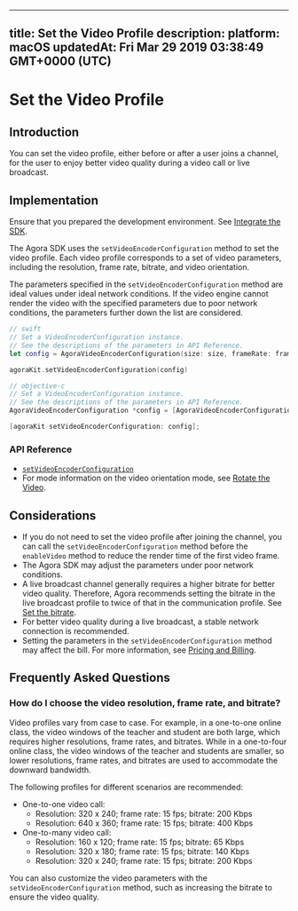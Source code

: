 
---
title: Set the Video Profile
description: 
platform: macOS
updatedAt: Fri Mar 29 2019 03:38:49 GMT+0000 (UTC)
---
# Set the Video Profile
## Introduction

You can set the video profile, either before or after a user joins a channel, for the user to enjoy better video quality during a video call or live broadcast.

## Implementation

Ensure that you prepared the development environment. See [Integrate the SDK](../../en/Video/mac_video.md).

The Agora SDK uses the `setVideoEncoderConfiguration` method to set the video profile. Each video profile corresponds to a set of video parameters, including the resolution, frame rate, bitrate, and video orientation.

The parameters specified in the `setVideoEncoderConfiguration` method are ideal values under ideal network conditions. If the video engine cannot render the video with the specified parameters due to poor network conditions, the parameters further down the list are considered.

```swift
// swift
// Set a VideoEncoderConfiguration instance.
// See the descriptions of the parameters in API Reference.
let config = AgoraVideoEncoderConfiguration(size: size, frameRate: frameRate, bitrate: bitrate, orientationMode: orientationMode)

agoraKit.setVideoEncoderConfiguration(config)
```

```objective-c
// objective-c
// Set a VideoEncoderConfiguration instance.
// See the descriptions of the parameters in API Reference.
AgoraVideoEncoderConfiguration *config = [AgoraVideoEncoderConfiguration alloc] initWithSize: size frameRate: frameRate bitrate: bitrate orientationMode: AgoraVideoOutputOrientationModeAdaptative];

[agoraKit setVideoEncoderConfiguration: config];
```

### API Reference
* [`setVideoEncoderConfiguration`](https://docs.agora.io/en/Video/API%20Reference/oc/Classes/AgoraRtcEngineKit.html#//api/name/setVideoEncoderConfiguration:)
* For mode information on the video orientation mode, see [Rotate the Video](../../en/Video/rotation_guide_ios.md).

## Considerations

- If you do not need to set the video profile after joining the channel, you can call the `setVideoEncoderConfiguration` method before the `enableVideo` method to reduce the render time of the first video frame.
- The Agora SDK may adjust the parameters under poor network conditions.
- A live broadcast channel generally requires a higher bitrate for better video quality. Therefore, Agora recommends setting the bitrate in the live broadcast profile to twice of that in the communication profile. See [Set the bitrate](https://docs.agora.io/en/Video/API%20Reference/oc/Classes/AgoraVideoEncoderConfiguration.html#//api/name/bitrate).
- For better video quality during a live broadcast, a stable network connection is recommended.
- Setting the parameters in the `setVideoEncoderConfiguration` method may affect the bill. For more information, see [Pricing and Billing](../../en/Agora%20Platform/billing_faq.md).

## Frequently Asked Questions

### How do I choose the video resolution, frame rate, and bitrate?

Video profiles vary from case to case. For example, in a one-to-one online class, the video windows of the teacher and student are both large, which requires higher resolutions, frame rates, and bitrates. While in a one-to-four online class, the video windows of the teacher and students are smaller, so lower resolutions, frame rates, and bitrates are used to accommodate the downward bandwidth.

 The following profiles for different scenarios are recommended:

- One-to-one video call: 
  - Resolution: 320 x 240; frame rate: 15 fps; bitrate: 200 Kbps
  - Resolution: 640 x 360; frame rate: 15 fps; bitrate: 400 Kbps
- One-to-many video call: 
  - Resolution: 160 x 120; frame rate: 15 fps; bitrate: 65 Kbps
  - Resolution: 320 x 180; frame rate: 15 fps; bitrate: 140 Kbps
  - Resolution: 320 x 240; frame rate: 15 fps; bitrate: 200 Kbps 

You can also customize the video parameters with the `setVideoEncoderConfiguration` method, such as increasing the bitrate to ensure the video quality.
